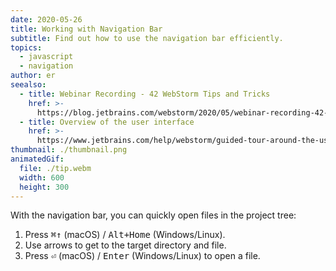 ```yaml
---
date: 2020-05-26
title: Working with Navigation Bar
subtitle: Find out how to use the navigation bar efficiently.
topics:
  - javascript
  - navigation
author: er
seealso:
  - title: Webinar Recording - 42 WebStorm Tips and Tricks
    href: >-
      https://blog.jetbrains.com/webstorm/2020/05/webinar-recording-42-webstorm-tips-and-tricks
  - title: Overview of the user interface
    href: >-
      https://www.jetbrains.com/help/webstorm/guided-tour-around-the-user-interface.html#navigation-bar
thumbnail: ./thumbnail.png
animatedGif:
  file: ./tip.webm
  width: 600
  height: 300
---
```


With the navigation bar, you can quickly open files in the project tree:

1. Press <kbd>⌘↑</kbd> (macOS) / <kbd>Alt+Home</kbd> (Windows/Linux).
2. Use arrows to get to the target directory and file.
3. Press <kbd>⏎</kbd> (macOS) / <kbd>Enter</kbd> (Windows/Linux) to open a file.
